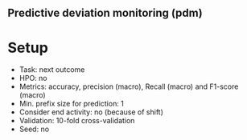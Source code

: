 ## Predictive deviation monitoring (pdm)

# Setup
- Task: next outcome
- HPO: no
- Metrics: accuracy, precision (macro), Recall (macro) and F1-score (macro)
- Min. prefix size for prediction: 1
- Consider end activity: no (because of shift) 
- Validation: 10-fold cross-validation
- Seed: no




